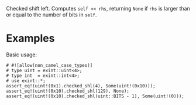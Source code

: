 Checked shift left. Computes `self << rhs`, returning `None`
if `rhs` is larger than or equal to the number of bits in `self`.

# Examples

Basic usage:

```
# #![allow(non_camel_case_types)]
# type uint = exint::uint<4>;
# type int  = exint::int<4>;
# use exint::*;
assert_eq!(uint!(0x1).checked_shl(4), Some(uint!(0x10)));
assert_eq!(uint!(0x10).checked_shl(129), None);
assert_eq!(uint!(0x10).checked_shl(uint::BITS - 1), Some(uint!(0)));
```
